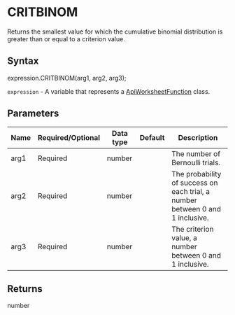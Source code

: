 # CRITBINOM

Returns the smallest value for which the cumulative binomial distribution is greater than or equal to a criterion value.

## Syntax

expression.CRITBINOM(arg1, arg2, arg3);

`expression` - A variable that represents a [ApiWorksheetFunction](../ApiWorksheetFunction.md) class.

## Parameters

| **Name** | **Required/Optional** | **Data type** | **Default** | **Description** |
| ------------- | ------------- | ------------- | ------------- | ------------- |
| arg1 | Required | number |  | The number of Bernoulli trials. |
| arg2 | Required | number |  | The probability of success on each trial, a number between 0 and 1 inclusive. |
| arg3 | Required | number |  | The criterion value, a number between 0 and 1 inclusive. |

## Returns

number